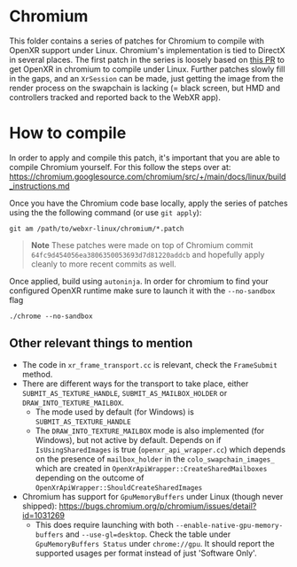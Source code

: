 # Chromium
This folder contains a series of patches for Chromium to compile with OpenXR support under Linux. Chromium's implementation is tied to DirectX in several places. The first patch in the series is loosely based on [this PR](https://github.com/chromium/chromium/pull/95) to get OpenXR in chromium to compile under Linux. Further patches slowly fill in the gaps, and an `XrSession` can be made, just getting the image from the render process on the swapchain is lacking (= black screen, but HMD and controllers tracked and reported back to the WebXR app).

# How to compile
In order to apply and compile this patch, it's important that you are able to compile Chromium yourself. For this follow the steps over at: https://chromium.googlesource.com/chromium/src/+/main/docs/linux/build_instructions.md

Once you have the Chromium code base locally, apply the series of patches using the the following command (or use `git apply`):

```
git am /path/to/webxr-linux/chromium/*.patch
```

> **Note** These patches were made on top of Chromium commit `64fc9d454056ea3806350053693d7d81220addcb` and hopefully apply cleanly to more recent commits as well.

Once applied, build using `autoninja`. In order for chromium to find your configured OpenXR runtime make sure to launch it with the `--no-sandbox` flag
```
./chrome --no-sandbox
```

## Other relevant things to mention
 * The code in `xr_frame_transport.cc` is relevant, check the `FrameSubmit` method.
 * There are different ways for the transport to take place, either `SUBMIT_AS_TEXTURE_HANDLE`, `SUBMIT_AS_MAILBOX_HOLDER` or `DRAW_INTO_TEXTURE_MAILBOX`.
    * The mode used by default (for Windows) is `SUBMIT_AS_TEXTURE_HANDLE`
    * The `DRAW_INTO_TEXTURE_MAILBOX` mode is also implemented (for Windows), but not active by default. Depends on if `IsUsingSharedImages` is true (`openxr_api_wrapper.cc`) which depends on the presence of `mailbox_holder` in the `colo_swapchain_images_` which are created in `OpenXrApiWrapper::CreateSharedMailboxes` depending on the outcome of `OpenXrApiWrapper::ShouldCreateSharedImages`
 * Chromium has support for `GpuMemoryBuffers` under Linux (though never shipped): https://bugs.chromium.org/p/chromium/issues/detail?id=1031269
    * This does require launching with both `--enable-native-gpu-memory-buffers` and `--use-gl=desktop`. Check the table under `GpuMemoryBuffers Status` under `chrome://gpu`. It should report the supported usages per format instead of just 'Software Only'.